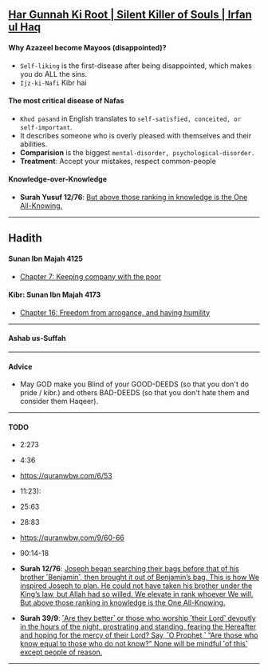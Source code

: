 ## [Har Gunnah Ki Root | Silent Killer of Souls | Irfan ul Haq](https://www.youtube.com/watch?v=4E_NIK9phjw)

#### Why Azazeel become Mayoos (disappointed)?
* `Self-liking` is the first-disease after being disappointed, which makes you do ALL the sins.
* `Ijz-ki-Nafi` Kibr hai

#### The most critical disease of Nafas
* `Khud pasand` in English translates to `self-satisfied, conceited, or self-important`.
* It describes someone who is overly pleased with themselves and their abilities. 
* __Comparision__ is the biggest `mental-disorder, psychological-disorder.`
* __Treatment__: Accept your mistakes, respect common-people

#### Knowledge-over-Knowledge
* __Surah Yusuf 12/76__: [But above those ranking in knowledge is the One All-Knowing.](https://quranwbw.com/12/76)

***

## Hadith
#### Sunan Ibn Majah 4125
* [Chapter 7: Keeping company with the poor](https://sunnah.com/ibnmajah:4125)

#### Kibr: Sunan Ibn Majah 4173
* [Chapter 16: Freedom from arrogance, and having humility](https://sunnah.com/ibnmajah:4173)

***

#### Ashab us-Suffah

***

#### Advice
* May GOD make you Blind of your GOOD-DEEDS (so that you don't do pride / kibr.) and others BAD-DEEDS (so that you don't hate them and consider them Haqeer).

***

#### TODO
* 2:273
* 4:36
* https://quranwbw.com/6/53
* 11:23):
* 25:63
* 28:83
* https://quranwbw.com/9/60-66
* 90:14-18

* __Surah 12/76__: [Joseph began searching their bags before that of his brother ˹Benjamin˺, then brought it out of Benjamin’s bag. This is how We inspired Joseph to plan. He could not have taken his brother under the King’s law, but Allah had so willed. We elevate in rank whoever We will. But above those ranking in knowledge is the One All-Knowing.](https://quranwbw.com/12/76)

* __Surah 39/9__: [˹Are they better˺ or those who worship ˹their Lord˺ devoutly in the hours of the night, prostrating and standing, fearing the Hereafter and hoping for the mercy of their Lord? Say, ˹O Prophet,˺ “Are those who know equal to those who do not know?” None will be mindful ˹of this˺ except people of reason.](https://quranwbw.com/39/9)

***
